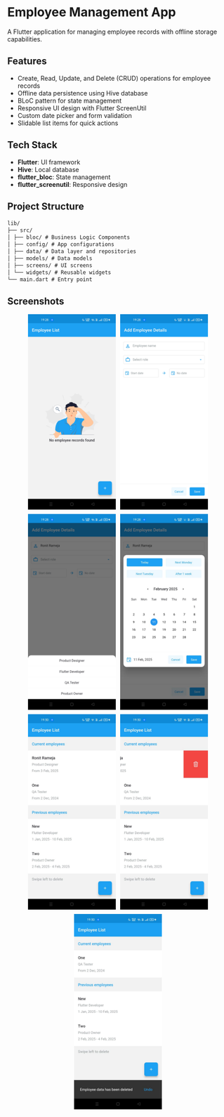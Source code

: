 # Employee Management App

A Flutter application for managing employee records with offline storage capabilities.

## Features

- Create, Read, Update, and Delete (CRUD) operations for employee records
- Offline data persistence using Hive database
- BLoC pattern for state management
- Responsive UI design with Flutter ScreenUtil
- Custom date picker and form validation
- Slidable list items for quick actions

## Tech Stack

- **Flutter**: UI framework
- **Hive**: Local database
- **flutter_bloc**: State management
- **flutter_screenutil**: Responsive design

## Project Structure
```
lib/ 
├── src/ 
│ ├── bloc/ # Business Logic Components 
│ ├── config/ # App configurations 
│ ├── data/ # Data layer and repositories 
│ ├── models/ # Data models 
│ ├── screens/ # UI screens 
│ └── widgets/ # Reusable widgets 
└── main.dart # Entry point
```
## Screenshots

<div style="display: flex; flex-wrap: wrap; gap: 10px; justify-content: center;">
    <img src="screenshots/1.jpg" width="200" alt="Employee List"/>
    <img src="screenshots/2.jpg" width="200" alt="Add Employee"/>
    <img src="screenshots/3.jpg" width="200" alt="Edit Employee"/>
    <img src="screenshots/4.jpg" width="200" alt="Delete Employee"/>
    <img src="screenshots/5.jpg" width="200" alt="Employee Details"/>
    <img src="screenshots/6.jpg" width="200" alt="Form Validation"/>
    <img src="screenshots/7.jpg" width="200" alt="Date Picker"/>
</div>

